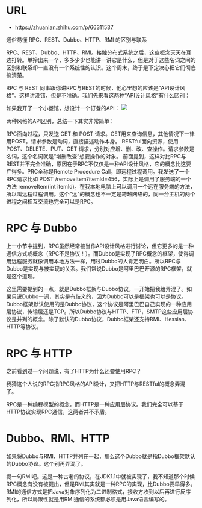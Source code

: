 # URL
  - https://zhuanlan.zhihu.com/p/66311537

通俗易懂 RPC、REST、Dubbo、HTTP、RMI 的区别与联系

RPC、REST、Dubbo、HTTP、RMI。接触分布式系统之后，这些概念天天在耳边打转。单拎出来一个，多多少少也能讲一讲它是什么，但是对于这些名词之间的区别和联系却一直没有一个系统性的认识。这个周末，终于是下定决心把它们彻底搞清楚。

RPC 与 REST
同事跟你讲RPC与REST的时候，他心里想的应该是“API设计风格”。这样讲没错，但是不准确。我们先来看这两种“API设计风格”有什么区别：

如果我开了一个小餐馆，想设计一个订餐的API：
![](https://pic1.zhimg.com/80/v2-94f2d3a1a96ce10d0b40fa7d17a78d00_720w.jpg)

两种风格的API区别，总结一下其实非常简单：

RPC面向过程，只发送 GET 和 POST 请求。GET用来查询信息，其他情况下一律用POST。请求参数是动词，直接描述动作本身。
RESTful面向资源，使用 POST、DELETE、PUT、GET 请求，分别对应增、删、改、查操作。请求参数是名词，这个名词就是“增删改查”想要操作的对象。
前面提到，这样对比RPC与REST并不完全准确，原因在于RPC不仅仅是一种API设计风格，它的概念比这要广得多。PRC全称是Remote Procedure Call，即远程过程调用。我发送了一个RPC请求比如 POST /removeItem?itemId=456，实际上是调用了服务端的一个方法 removeItem(int itemId)。在我本地电脑上可以调用一个远在服务端的方法，所以叫远程过程调用。这个"远"的概念也不一定是跨越网络的，同一台主机的两个进程之间相互交流也完全可以是RPC。

# RPC 与 Dubbo
上一小节中提到，RPC虽然经常被当作API设计风格进行讨论，但它更多的是一种通信方式或概念（RPC不是协议！）。而Dubbo是实现了RPC概念的框架，使得调用远程服务就像调用本地方法一样，用过Dubbo的人肯定明白。所以RPC与Dubbo是实现与被实现的关系。我们常说Dubbo是阿里巴巴开源的RPC框架，就是这个道理。

这里需要提到的一点，就是Dubbo框架与Dubbo协议，一开始把我给弄混了。如果只说Dubbo一词，其实是有歧义的，因为Dubbo可以是框架也可以是协议。Dubbo框架默认使用的是Dubbo协议，这个协议是阿里巴巴自己实现的一种应用层协议，传输层还是TCP。所以Dubbo协议与HTTP、FTP，SMTP这些应用层协议是并列的概念。除了默认的Dubbo协议，Dubbo框架还支持RMI、Hessian、HTTP等协议。

# RPC 与 HTTP
之前看到过一个问题说，有了HTTP为什么还要使用RPC？

我猜这个人说的RPC指RPC风格的API设计，又把HTTP与RESTful的概念弄混了。

RPC是一种编程模型的概念，而HTTP是一种应用层协议。我们完全可以基于HTTP协议实现RPC通信，这两者并不矛盾。

# Dubbo、RMI、HTTP
如果将Dubbo与RMI、HTTP并列在一起，那么这个Dubbo就是指Dubbo框架默认的Dubbo协议。这个别再弄混了。

提一句RMI吧。这是一种古老的协议，在JDK1.1中就被实现了，我不知道那个时候RPC概念有没有被提出，但是RMI其实就是一种RPC的实现，比Dubbo要早得多。RMI的通信方式是把Java对象序列化为二进制格式，接收方收到以后再进行反序列化，所以局限性就是用RMI通信的系统都必须是用Java语言编写的。